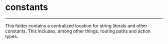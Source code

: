 # constants

---

This folder contains a centralized location for string literals and other constants. This includes, among other things, routing paths and action types.